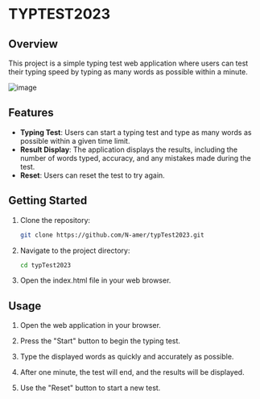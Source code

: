 # TYPTEST2023

## Overview

This project is a simple typing test web application where users can test their typing speed by typing as many words as possible within a minute.

![image](https://github.com/N-amer/typTest2023/assets/35346606/3dd10ef7-2862-4aac-9654-84d8759b691c)



## Features

- **Typing Test**: Users can start a typing test and type as many words as possible within a given time limit.
- **Result Display**: The application displays the results, including the number of words typed, accuracy, and any mistakes made during the test.
- **Reset**: Users can reset the test to try again.

## Getting Started

1. Clone the repository:

   ```bash
   git clone https://github.com/N-amer/typTest2023.git
   ```
2. Navigate to the project directory:
   
   ```bash
   cd typTest2023
   ```
3. Open the index.html file in your web browser.

## Usage

1. Open the web application in your browser.

2. Press the "Start" button to begin the typing test.
3. Type the displayed words as quickly and accurately as possible.
4. After one minute, the test will end, and the results will be displayed.
5. Use the "Reset" button to start a new test.
